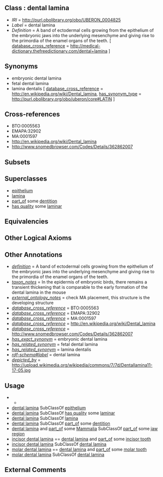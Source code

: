 
## Class : dental lamina

 * *IRI* = http://purl.obolibrary.org/obo/UBERON_0004825
 * *Label* = dental lamina
 * *Definition* = A band of ectodermal cells growing from the epithelium of the embryonic jaws into the underlying mesenchyme and giving rise to the primordia of the enamel organs of the teeth. [ [database_cross_reference](../../ef/oboInOwl#hasDbXref.md) = http://medical-dictionary.thefreedictionary.com/dental+lamina ]

## Synonyms

 * embryonic dental lamina
 * fetal dental lamina
 * lamina dentalis [ [database_cross_reference](../../ef/oboInOwl#hasDbXref.md) = http://en.wikipedia.org/wiki/Dental_lamina, [has_synonym_type](../../pe/oboInOwl#hasSynonymType.md) = http://purl.obolibrary.org/obo/uberon/core#LATIN ]

## Cross-references

 * BTO:0005563
 * EMAPA:32902
 * MA:0001597
 * http://en.wikipedia.org/wiki/Dental_lamina
 * http://www.snomedbrowser.com/Codes/Details/362862007

## Subsets


## Superclasses

 * [epithelium](../../UBERON/83/UBERON_0000483.md)
 * [lamina](../../UBERON/57/UBERON_0000957.md)
 * [part_of](../../BFO/50/BFO_0000050.md) some [dentition](../../UBERON/72/UBERON_0003672.md)
 * [has quality](../../RO/86/RO_0000086.md) some [laminar](../../PATO/24/PATO_0002124.md)

## Equivalencies


## Other Logical Axioms


## Other Annotations

 * *[definition](../../IAO/15/IAO_0000115.md)* = A band of ectodermal cells growing from the epithelium of the embryonic jaws into the underlying mesenchyme and giving rise to the primordia of the enamel organs of the teeth.
 * *[taxon_notes](../../UBPROP/08/UBPROP_0000008.md)* = In the epidermis of embryonic birds, there remains a transient thickening that is comparable to the early formation of the dental lamina in the mouse
 * *[external_ontology_notes](../../UBPROP/12/UBPROP_0000012.md)* = check MA placement, this structure is the developing structure
 * *[database_cross_reference](../../ef/oboInOwl#hasDbXref.md)* = BTO:0005563
 * *[database_cross_reference](../../ef/oboInOwl#hasDbXref.md)* = EMAPA:32902
 * *[database_cross_reference](../../ef/oboInOwl#hasDbXref.md)* = MA:0001597
 * *[database_cross_reference](../../ef/oboInOwl#hasDbXref.md)* = http://en.wikipedia.org/wiki/Dental_lamina
 * *[database_cross_reference](../../ef/oboInOwl#hasDbXref.md)* = http://www.snomedbrowser.com/Codes/Details/362862007
 * *[has_exact_synonym](../../ym/oboInOwl#hasExactSynonym.md)* = embryonic dental lamina
 * *[has_related_synonym](../../ym/oboInOwl#hasRelatedSynonym.md)* = fetal dental lamina
 * *[has_related_synonym](../../ym/oboInOwl#hasRelatedSynonym.md)* = lamina dentalis
 * *[rdf-schema#label](../../el/rdf-schema#label.md)* = dental lamina
 * *[depicted_by](../../depicted/by/depicted_by.md)* = http://upload.wikimedia.org/wikipedia/commons/7/7d/Dentallamina11-17-05.jpg

## Usage

 * -
 * [dental lamina](../../UBERON/25/UBERON_0004825.md) SubClassOf [epithelium](../../UBERON/83/UBERON_0000483.md)
 * [dental lamina](../../UBERON/25/UBERON_0004825.md) SubClassOf [has quality](../../RO/86/RO_0000086.md) some [laminar](../../PATO/24/PATO_0002124.md)
 * [dental lamina](../../UBERON/25/UBERON_0004825.md) SubClassOf [lamina](../../UBERON/57/UBERON_0000957.md)
 * [dental lamina](../../UBERON/25/UBERON_0004825.md) SubClassOf [part_of](../../BFO/50/BFO_0000050.md) some [dentition](../../UBERON/72/UBERON_0003672.md)
 * [dental lamina](../../UBERON/25/UBERON_0004825.md) and [part_of](../../BFO/50/BFO_0000050.md) some [Mammalia](../../NCBITaxon/74/NCBITaxon_40674.md) SubClassOf [part_of](../../BFO/50/BFO_0000050.md) some [jaw region](../../UBERON/95/UBERON_0011595.md)
 * [incisor dental lamina](../../UBERON/40/UBERON_0015840.md) == [dental lamina](../../UBERON/25/UBERON_0004825.md) and [part_of](../../BFO/50/BFO_0000050.md) some [incisor tooth](../../UBERON/98/UBERON_0001098.md)
 * [incisor dental lamina](../../UBERON/40/UBERON_0015840.md) SubClassOf [dental lamina](../../UBERON/25/UBERON_0004825.md)
 * [molar dental lamina](../../UBERON/41/UBERON_0015841.md) == [dental lamina](../../UBERON/25/UBERON_0004825.md) and [part_of](../../BFO/50/BFO_0000050.md) some [molar tooth](../../UBERON/55/UBERON_0003655.md)
 * [molar dental lamina](../../UBERON/41/UBERON_0015841.md) SubClassOf [dental lamina](../../UBERON/25/UBERON_0004825.md)

## External Comments

